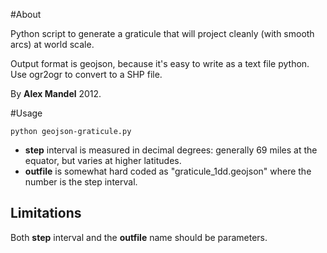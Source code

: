 #About

Python script to generate a graticule that will project cleanly (with smooth arcs) at world scale.

Output format is geojson, because it's easy to write as a text file python. Use ogr2ogr to convert to a SHP file.

By **Alex Mandel** 2012.

#Usage

`python geojson-graticule.py`

* **step** interval is measured in decimal degrees: generally 69 miles at the equator, but varies at higher latitudes.
* **outfile** is somewhat hard coded as "graticule_1dd.geojson" where the number is the step interval.

## Limitations

Both **step** interval and the **outfile** name should be parameters. 